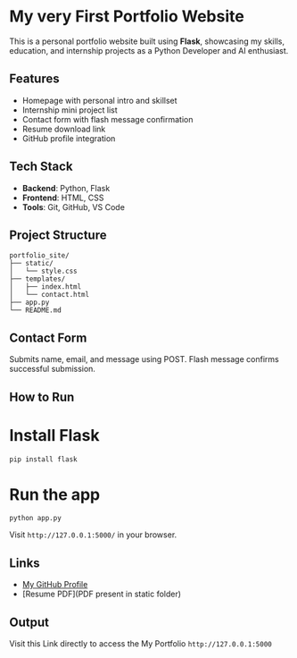 #  My very First Portfolio Website

This is a personal portfolio website built using **Flask**, showcasing my skills, education, and internship projects as a Python Developer and AI enthusiast.

##  Features

-  Homepage with personal intro and skillset
-  Internship mini project list
-  Contact form with flash message confirmation
-  Resume download link
-  GitHub profile integration

##  Tech Stack

- **Backend**: Python, Flask
- **Frontend**: HTML, CSS
- **Tools**: Git, GitHub, VS Code

##  Project Structure

```
portfolio_site/
├── static/
│   └── style.css
├── templates/
│   ├── index.html
│   └── contact.html
├── app.py
└── README.md
```

##  Contact Form

Submits name, email, and message using POST. Flash message confirms successful submission.

##  How to Run

# Install Flask
```
pip install flask
```
# Run the app
```
python app.py
```

Visit `http://127.0.0.1:5000/` in your browser.

##  Links

- [My GitHub Profile](https://github.com/Nayana739)
- [Resume PDF](PDF present in static folder)

## Output

Visit this Link directly to access the My Portfolio `http://127.0.0.1:5000`
